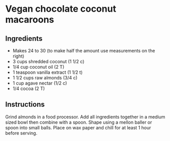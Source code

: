 # Vegan chocolate coconut macaroons

## Ingredients

- Makes 24 to 30 (to make half the amount use measurements on the right)
- 3 cups shredded coconut  (1 1/2 c)
- 1/4 cup coconut oil (2 T)
- 1 teaspoon vanilla extract (1 1/2 t)
- 1 1/2 cups raw almonds (3/4 c)
- 1 cup agave nectar (1/2 c)
- 1/4 cocoa (2 T)

## Instructions

Grind almonds in a food processor. Add all ingredients together in a medium sized bowl then combine with a spoon. Shape using a mellon baller or spoon into small balls. Place on wax paper and chill for at least 1 hour before serving.